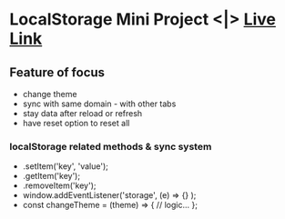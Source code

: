 # LocalStorage Mini Project <|> [Live Link](https://taiseen.github.io/local_storage_mini_project/)

## Feature of focus
* change theme 
* sync with same domain - with other tabs
* stay data after reload or refresh 
* have reset option to reset all 

### localStorage related methods & sync system
- .setItem('key', 'value');
- .getItem('key');
- .removeItem('key');
- window.addEventListener('storage', (e) => {} );
- const changeTheme = (theme) => { // logic... };
